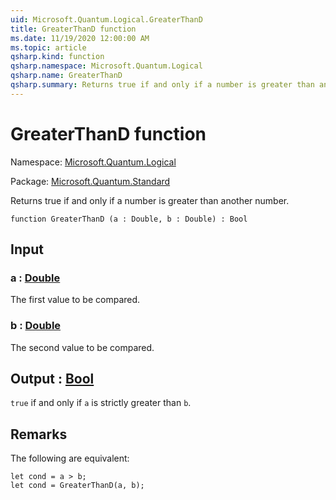 ```yaml
---
uid: Microsoft.Quantum.Logical.GreaterThanD
title: GreaterThanD function
ms.date: 11/19/2020 12:00:00 AM
ms.topic: article
qsharp.kind: function
qsharp.namespace: Microsoft.Quantum.Logical
qsharp.name: GreaterThanD
qsharp.summary: Returns true if and only if a number is greater than another number.
---
```


# GreaterThanD function

Namespace: [Microsoft.Quantum.Logical](xref:Microsoft.Quantum.Logical)

Package: [Microsoft.Quantum.Standard](https://nuget.org/packages/Microsoft.Quantum.Standard)


Returns true if and only if a number is greater than another number.

```qsharp
function GreaterThanD (a : Double, b : Double) : Bool
```


## Input

### a : [Double](xref:microsoft.quantum.lang-ref.double)

The first value to be compared.


### b : [Double](xref:microsoft.quantum.lang-ref.double)

The second value to be compared.



## Output : [Bool](xref:microsoft.quantum.lang-ref.bool)

`true` if and only if `a` is strictly greater than `b`.

## Remarks

The following are equivalent:```Q#let cond = a > b;let cond = GreaterThanD(a, b);```